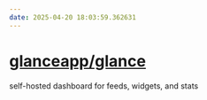 ```yaml
---
date: 2025-04-20 18:03:59.362631
---
```


# [glanceapp/glance](https://github.com/glanceapp/glance)

self-hosted dashboard for feeds, widgets, and stats